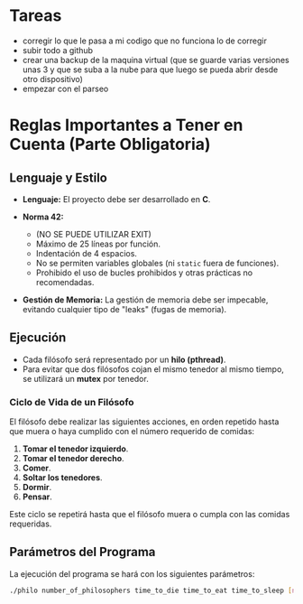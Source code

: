 # Tareas
- corregir lo que le pasa a mi codigo que no funciona lo de corregir
- subir todo a github
- crear una backup de la maquina virtual (que se guarde varias versiones unas 3 y que se suba a la nube para que luego se pueda abrir desde otro dispositivo)
- empezar con el parseo

# Reglas Importantes a Tener en Cuenta (Parte Obligatoria)

## Lenguaje y Estilo

- **Lenguaje:** El proyecto debe ser desarrollado en **C**.
- **Norma 42:**
  - (NO SE PUEDE UTILIZAR EXIT)
  - Máximo de 25 líneas por función.
  - Indentación de 4 espacios.
  - No se permiten variables globales (ni `static` fuera de funciones).
  - Prohibido el uso de bucles prohibidos y otras prácticas no recomendadas.

- **Gestión de Memoria:** La gestión de memoria debe ser impecable, evitando cualquier tipo de "leaks" (fugas de memoria).

## Ejecución

- Cada filósofo será representado por un **hilo (pthread)**.
- Para evitar que dos filósofos cojan el mismo tenedor al mismo tiempo, se utilizará un **mutex** por tenedor.

### Ciclo de Vida de un Filósofo

El filósofo debe realizar las siguientes acciones, en orden repetido hasta que muera o haya cumplido con el número requerido de comidas:

1. **Tomar el tenedor izquierdo**.
2. **Tomar el tenedor derecho**.
3. **Comer**.
4. **Soltar los tenedores**.
5. **Dormir**.
6. **Pensar**.

Este ciclo se repetirá hasta que el filósofo muera o cumpla con las comidas requeridas.

## Parámetros del Programa

La ejecución del programa se hará con los siguientes parámetros:

```bash
./philo number_of_philosophers time_to_die time_to_eat time_to_sleep [number_of_times_each_philosopher_must_eat]



